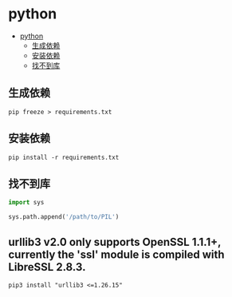 # python

<!-- TOC -->
* [python](#python)
  * [生成依赖](#生成依赖)
  * [安装依赖](#安装依赖)
  * [找不到库](#找不到库)
<!-- TOC -->

## 生成依赖

```shell
pip freeze > requirements.txt
```

## 安装依赖

```shell
pip install -r requirements.txt

```

## 找不到库

```python
import sys

sys.path.append('/path/to/PIL')
```
##  urllib3 v2.0 only supports OpenSSL 1.1.1+, currently the 'ssl' module is compiled with LibreSSL 2.8.3.
```shell
pip3 install "urllib3 <=1.26.15"

```